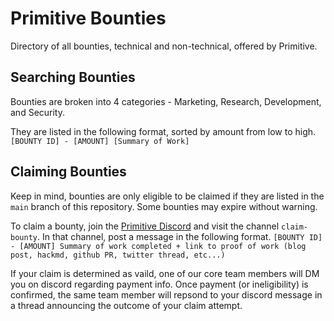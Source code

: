 # Primitive Bounties
Directory of all bounties, technical and non-technical, offered by Primitive.

## Searching Bounties
Bounties are broken into 4 categories - Marketing, Research, Development, and Security.

They are listed in the following format, sorted by amount from low to high.
`[BOUNTY ID] - [AMOUNT]
[Summary of Work]`

## Claiming Bounties
Keep in mind, bounties are only eligible to be claimed if they are listed in the `main` branch of this repository.  Some bounties may expire without warning. 

To claim a bounty, join the [Primitive Discord](https://discord.com/invite/gYDVGNPVz8) and visit the channel `claim-bounty`.  In that channel, post a message in the following format.
`[BOUNTY ID] - [AMOUNT]
Summary of work completed + link to proof of work (blog post, hackmd, github PR, twitter thread, etc...)`

If your claim is determined as vaild, one of our core team members will DM you on discord regarding payment info.  Once payment (or ineligibility) is confirmed, the same team member will repsond to your discord message in a thread announcing the outcome of your claim attempt.
